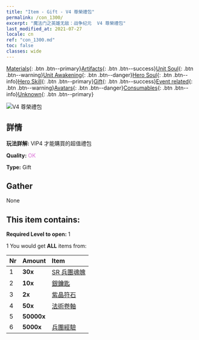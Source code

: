 ```yaml
---
title: "Item - Gift - V4 尊榮禮包"
permalink: /con_1300/
excerpt: "魔法门之英雄无敌：战争纪元  V4 尊榮禮包"
last_modified_at: 2021-07-27
locale: cn
ref: "con_1300.md"
toc: false
classes: wide
---
```

 [Materials](/ItemsCN/){: .btn .btn--primary}[Artifacts](/ItemsCN/Artifacts/){: .btn .btn--success}[Unit Soul](/ItemsCN/UnitSoul/){: .btn .btn--warning}[Unit Awakening](/ItemsCN/UnitAwakening/){: .btn .btn--danger}[Hero Soul](/ItemsCN/HeroSoul/){: .btn .btn--info}[Hero Skill](/ItemsCN/HeroSkill/){: .btn .btn--primary}[Gift](/ItemsCN/Gift/){: .btn .btn--success}[Event related](/ItemsCN/Events/){: .btn .btn--warning}[Avatars](/ItemsCN/Avatars/){: .btn .btn--danger}[Consumables](/ItemsCN/Consumables/){: .btn .btn--info}[Unknown](/ItemsCN/Unknown/){: .btn .btn--primary}

 ![V4 尊榮禮包](/images/t/i_905004.png)

## 詳情
 **玩法詳解:** VIP4 才能購買的超值禮包

 **Quality:** <span style="color: #DA70D6">OK</span>

 **Type:** Gift

## Gather

  None

## This item contains:

 **Required Level to open:** 1

 1 You would get **ALL** items  from:

  | Nr | Amount |     Item    |
  |:---|:-------|:------------|
  | 1 |  **30x** | [SR 兵團魂魄](/cn/Items/con_534/) |  | 
  | 2 |  **10x** | [銀鑰匙](/cn/Items/con_693/) |  | 
  | 3 |  **2x** | [紫晶符石](/cn/Items/con_720/) |  | 
  | 4 |  **50x** | [法術卷軸](/cn/Items/con_694/) |  | 
  | 5 |  **50000x** | <i class="fas fa-coins"/> |  | 
  | 6 |  **5000x** | [兵團經驗](/cn/Items/con_902/) |  | 
